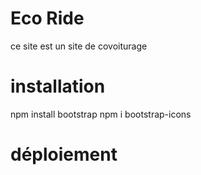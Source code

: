 # Eco Ride

ce site est un site de covoiturage

# installation

npm install bootstrap
npm i bootstrap-icons

# déploiement
